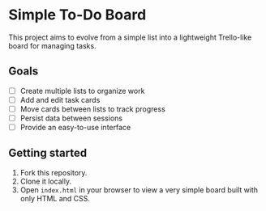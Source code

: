 # Simple To-Do Board

This project aims to evolve from a simple list into a lightweight Trello-like board for managing tasks.

## Goals

- [ ] Create multiple lists to organize work
- [ ] Add and edit task cards
- [ ] Move cards between lists to track progress
- [ ] Persist data between sessions
- [ ] Provide an easy-to-use interface

## Getting started

1. Fork this repository.
2. Clone it locally.
3. Open `index.html` in your browser to view a very simple board built with only HTML and CSS.


